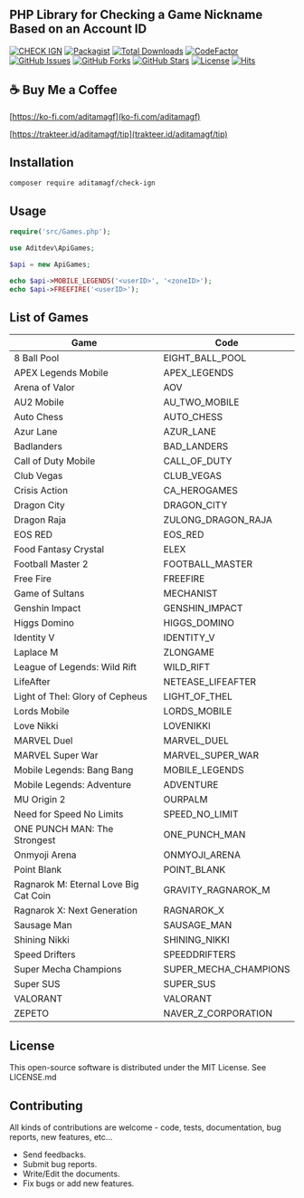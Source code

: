 PHP Library for Checking a Game Nickname Based on an Account ID
------------
[![CHECK IGN](https://img.shields.io/badge/CHECK%20IGN-September%2024%2C%202023-36ade1.svg)](https://github.com/aditamagf/check-ign)
[![Packagist](https://img.shields.io/packagist/v/aditamagf/check-ign)](https://packagist.org/packages/aditamagf/check-ign)
[![Total Downloads](https://img.shields.io/packagist/dt/aditamagf/check-ign)](https://packagist.org/packages/aditamagf/check-ign)
[![CodeFactor](https://www.codefactor.io/repository/github/aditamagf/check-ign/badge)](https://www.codefactor.io/repository/github/aditamagf/check-ign)
[![GitHub Issues](https://img.shields.io/github/issues/aditamagf/check-ign.svg)](https://github.com/aditamagf/check-ign/issues)
[![GitHub Forks](https://img.shields.io/github/forks/aditamagf/check-ign.svg)](https://github.com/aditamagf/check-ign/network)
[![GitHub Stars](https://img.shields.io/github/stars/aditamagf/check-ign.svg)](https://github.com/aditamagf/check-ign/stargazers)
[![License](https://img.shields.io/github/license/aditamagf/check-ign.svg)](https://github.com/aditamagf/check-ign/blob/main/LICENSE)
[![Hits](https://hits.seeyoufarm.com/api/count/incr/badge.svg?url=https%3A%2F%2Fgithub.com%2Faditamagf%2Fcheck-ign&count_bg=%232BCCE3&title_bg=%23555555&icon=&icon_color=%23E7E7E7&title=views&edge_flat=false)](https://github.com/aditamagf/check-ign)

:coffee: Buy Me a Coffee
------------
[https://ko-fi.com/aditamagf](ko-fi.com/aditamagf)

[https://trakteer.id/aditamagf/tip](trakteer.id/aditamagf/tip)

Installation
------------
```
composer require aditamagf/check-ign
```

Usage
------------
```php
require('src/Games.php');

use Aditdev\ApiGames;

$api = new ApiGames;

echo $api->MOBILE_LEGENDS('<userID>', '<zoneID>');
echo $api->FREEFIRE('<userID>');
```

List of Games
------------
| Game  | Code |
|-------|------|
|8 Ball Pool|EIGHT_BALL_POOL|
|APEX Legends Mobile|APEX_LEGENDS|
|Arena of Valor|AOV|
|AU2 Mobile|AU_TWO_MOBILE|
|Auto Chess|AUTO_CHESS|
|Azur Lane|AZUR_LANE|
|Badlanders|BAD_LANDERS|
|Call of Duty Mobile|CALL_OF_DUTY|
|Club Vegas|CLUB_VEGAS|
|Crisis Action|CA_HEROGAMES|
|Dragon City|DRAGON_CITY|
|Dragon Raja|ZULONG_DRAGON_RAJA|
|EOS RED|EOS_RED|
|Food Fantasy Crystal|ELEX|
|Football Master 2|FOOTBALL_MASTER|
|Free Fire|FREEFIRE|
|Game of Sultans|MECHANIST|
|Genshin Impact|GENSHIN_IMPACT|
|Higgs Domino|HIGGS_DOMINO|
|Identity V|IDENTITY_V|
|Laplace M|ZLONGAME|
|League of Legends: Wild Rift|WILD_RIFT|
|LifeAfter|NETEASE_LIFEAFTER|
|Light of Thel: Glory of Cepheus|LIGHT_OF_THEL|
|Lords Mobile|LORDS_MOBILE|
|Love Nikki|LOVENIKKI|
|MARVEL Duel|MARVEL_DUEL|
|MARVEL Super War|MARVEL_SUPER_WAR|
|Mobile Legends: Bang Bang|MOBILE_LEGENDS|
|Mobile Legends: Adventure|ADVENTURE|
|MU Origin 2|OURPALM|
|Need for Speed No Limits|SPEED_NO_LIMIT|
|ONE PUNCH MAN: The Strongest|ONE_PUNCH_MAN|
|Onmyoji Arena|ONMYOJI_ARENA|
|Point Blank|POINT_BLANK|
|Ragnarok M: Eternal Love Big Cat Coin|GRAVITY_RAGNAROK_M|
|Ragnarok X: Next Generation|RAGNAROK_X|
|Sausage Man|SAUSAGE_MAN|
|Shining Nikki|SHINING_NIKKI|
|Speed Drifters|SPEEDDRIFTERS|
|Super Mecha Champions|SUPER_MECHA_CHAMPIONS|
|Super SUS|SUPER_SUS|
|VALORANT|VALORANT|
|ZEPETO|NAVER_Z_CORPORATION|

License
------------
This open-source software is distributed under the MIT License. See LICENSE.md

Contributing
------------
All kinds of contributions are welcome - code, tests, documentation, bug reports, new features, etc...

- Send feedbacks.
- Submit bug reports.
- Write/Edit the documents.
- Fix bugs or add new features.
